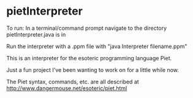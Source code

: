# pietInterpreter

To run:
  In a terminal/command prompt navigate to the directory pietInterpreter.java is in
  
  Run the interpreter with a .ppm file with "java Interpreter filename.ppm"

This is an interpreter for the esoteric programming language Piet.

Just a fun project I've been wanting to work on for a little while now.

The Piet syntax, commands, etc. are all described at http://www.dangermouse.net/esoteric/piet.html
